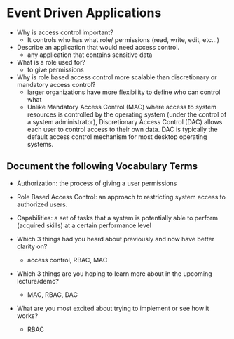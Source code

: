 # Event Driven Applications

- Why is access control important? 
    - It controls who has what role/ permissions (read, write, edit, etc...)
- Describe an application that would need access control.
    - any application that contains sensitive data
- What is a role used for?
    - to give permissions
- Why is role based access control more scalable than discretionary or mandatory access control?
    - larger organizations have more flexibility to define who can control what 
    - Unlike Mandatory Access Control (MAC) where access to system resources is controlled by the operating system (under the control of a system administrator), Discretionary Access Control (DAC) allows each user to control access to their own data. DAC is typically the default access control mechanism for most desktop operating systems.

## Document the following Vocabulary Terms

- Authorization: the process of giving a user permissions
- Role Based Access Control: an approach to restricting system access to authorized users. 
- Capabilities:  a set of tasks that a system is potentially able to perform (acquired skills) at a certain performance level 

- Which 3 things had you heard about previously and now have better clarity on?
    - access control, RBAC, MAC
- Which 3 things are you hoping to learn more about in the upcoming lecture/demo?
    - MAC, RBAC, DAC
- What are you most excited about trying to implement or see how it works?
    - RBAC
